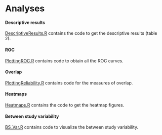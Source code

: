 Analyses
===========

#### Descriptive results
[DescriptiveResults.R](https://github.com/NeuroStat/PaperStudyCharCBMA/blob/master/Analyses/DescriptiveResults.R) contains the code to get the descriptive results (table 2).
#### ROC
[PlottingROC.R](https://github.com/NeuroStat/PaperStudyCharCBMA/blob/master/Analyses/PlottingROC.R) contains code to obtain all the ROC curves.
#### Overlap
[PlottingReliability.R](https://github.com/NeuroStat/PaperStudyCharCBMA/blob/master/Analyses/PlottingReliability.R) contains code for the measures of overlap.
#### Heatmaps
[Heatmaps.R](https://github.com/NeuroStat/PaperStudyCharCBMA/blob/master/Analyses/Heatmaps.R) contains the code to get the heatmap figures.
#### Between study variability
[BS_Var.R](https://github.com/NeuroStat/PaperStudyCharCBMA/blob/master/Analyses/BS_var.R) contains code to visualize the between study variability.